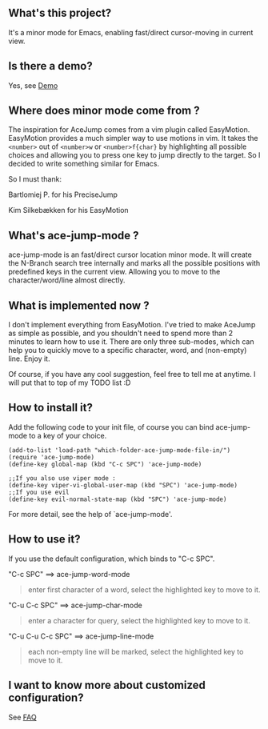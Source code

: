 ## What's this project?
It's a minor mode for Emacs, enabling fast/direct cursor-moving in current view.

## Is there a demo?
Yes, see [Demo](http://dl.dropbox.com/u/3254819/AceJumpModeDemo/AceJumpDemo.htm)

## Where does minor mode come from ?
 
  The inspiration for AceJump comes from a vim plugin called EasyMotion. EasyMotion provides a much simpler way to use motions in vim. It takes the `<number>` out of `<number>w` or `<number>f{char}` by highlighting all possible choices and allowing you to press one key to jump directly to the target. So I decided to write something similar for Emacs.

So I must thank:

  Bartlomiej P.    for his PreciseJump

  Kim Silkebækken  for his EasyMotion


## What's ace-jump-mode ?

  ace-jump-mode is an fast/direct cursor location minor mode. It will create the N-Branch search tree internally and marks all the possible positions with predefined keys in the current view. Allowing you to move to the character/word/line almost directly.


## What is implemented now ?

  I don't implement everything from EasyMotion.  I've tried to make AceJump as simple as possible, and you shouldn't need to spend more than 2 minutes to learn how to use it. There are only three sub-modes, which can help you to quickly move to a specific character, word, and (non-empty) line. Enjoy it.

Of course, if you have any cool suggestion, feel free to tell me at anytime. I will put that to top of my TODO list :D

## How to install it?

Add the following code to your init file, of course you can bind ace-jump-mode to a key of your choice.

    (add-to-list 'load-path "which-folder-ace-jump-mode-file-in/")
    (require 'ace-jump-mode)
    (define-key global-map (kbd "C-c SPC") 'ace-jump-mode)
    
    ;;If you also use viper mode :
    (define-key viper-vi-global-user-map (kbd "SPC") 'ace-jump-mode)
    ;;If you use evil
    (define-key evil-normal-state-map (kbd "SPC") 'ace-jump-mode)


For more detail, see the help of `ace-jump-mode'.

## How to use it?
If you use the default configuration, which binds to "C-c SPC".

"C-c SPC" ==>  ace-jump-word-mode

>enter first character of a word, select the highlighted key to move to it.

"C-u C-c SPC" ==>  ace-jump-char-mode

>enter a character for query, select the highlighted key to move to it.

"C-u C-u C-c SPC" ==>  ace-jump-line-mode

>each non-empty line will be marked, select the highlighted key to move to it.

## I want to know more about customized configuration?
See [FAQ ](http://github.com/winterTTr/ace-jump-mode/wiki/AceJump-FAQ)




